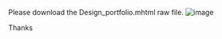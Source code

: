 Please download the Design_portfolio.mhtml raw file.
![image](https://github.com/user-attachments/assets/5d4030c5-8b3f-4b55-be83-c1f8895c80f9)

Thanks
